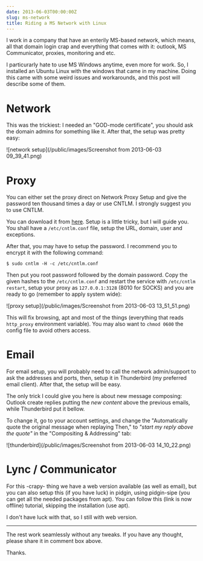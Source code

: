```yaml
---
date: 2013-06-03T00:00:00Z
slug: ms-network
title: Riding a MS Network with Linux
---
```


I work in a company that have an enterily MS-based network, which means,
all that domain login crap and everything that comes with it: outlook,
MS Communicator, proxies, monitoring and etc.

I particurarly hate to use MS Windows anytime, even more for work. So,
I installed an Ubuntu Linux with the windows that came in my machine.
Doing this came with some weird issues and workarounds, and this post
will describe some of them.

# Network

This was the trickiest: I needed an "GOD-mode certificate", you should
ask the domain admins for something like it. After that, the setup was
pretty easy:

![network setup](/public/images/Screenshot from 2013-06-03 09_39_41.png)

# Proxy

You can either set the proxy direct on Network Proxy Setup and give the
password ten thousand times a day or use CNTLM. I strongly suggest you
to use CNTLM.

You can download it from [here](https://sourceforge.net/projects/cntlm/files/cntlm/cntlm%200.92.3/).
Setup is a little tricky, but I will guide you. You shall have a
`/etc/cntlm.conf` file, setup the URL, domain, user and exceptions.

After that, you may have to setup the password. I recommend you to
encrypt it with the following command:

```console
$ sudo cntlm -H -c /etc/cntlm.conf
```

Then put you root password followed by the domain password. Copy the
given hashes to the `/etc/cntlm.conf` and restart the service with
`/etc/cntlm restart`, setup your proxy as `127.0.0.1:3128` (8010
for SOCKS) and you are ready to go (remember to apply system wide):

![proxy setup](/public/images/Screenshot from 2013-06-03 13_51_51.png)

This will fix browsing, apt and most of the things (everything that reads
`http_proxy` environment variable). You may also want to `chmod 0600` the
config file to avoid others access.

# Email

For email setup, you will probably need to call the network admin/support
to ask the addresses and ports, then, setup it in Thunderbird (my preferred
email client). After that, the setup will be easy.

The only trick I could give you here is about new message composing: Outlook
create replies putting the _new content_ above the previous emails, while
Thunderbird put it bellow.

To change it, go to your account settings, and change the "Automatically quote
the original message when replaying Then," to _"start my reply above the
quote"_ in the "Compositing & Addressing" tab:

![thunderbird](/public/images/Screenshot from 2013-06-03 14_10_22.png)

# Lync / Communicator

For this -crapy- thing we have a web version available (as well as email),
but you can also setup this (if you have luck) in pidgin, using pidgin-sipe
(you can get all the needed packages from apt). You can follow this (link is
now offline) tutorial, skipping the installation (use apt).

I don't have luck with that, so I still with web version.

---

The rest work seamlessly without any tweaks. If you have any thought, please
share it in comment box above.

Thanks.
